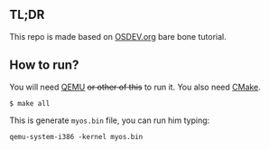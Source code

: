 ## TL;DR

This repo is made based on [OSDEV.org](https://wiki.osdev.org/) bare bone tutorial.

## How to run?

You will need [QEMU](https://www.qemu.org/) ~~or other of this~~ to run it. You also need [CMake](https://cmake.org/).

```
$ make all
```

This is generate `myos.bin` file, you can run him typing:

```
qemu-system-i386 -kernel myos.bin
```
